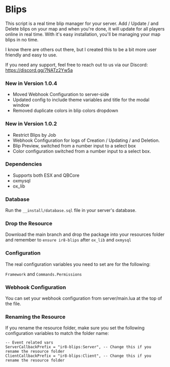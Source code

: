 # Blips

This script is a real time blip manager for your server. Add / Update / and Delete blips on your map and when you're done, it will update for all players online in real time. With it's easy installation, you'll be managing your map blips in no time.

I know there are others out there, but I created this to be a bit more user friendly and easy to use.

If you need any support, feel free to reach out to us via our Discord: https://discord.gg/7NATz2Yw5a

### New in Version 1.0.4

- Moved Webhook Configuration to server-side
- Updated config to include theme variables and title for the modal window
- Removed duplicate colors in blip colors dropdown

### New in Version 1.0.2

- Restrict Blips by Job
- Webhook Configuration for logs of Creation / Updating / and Deletion.
- Blip Preview, switched from a number input to a select box
- Color configuration switched from a number input to a select box.

### Dependencies

- Supports both ESX and QBCore
- oxmysql
- ox_lib

### Database

Run the `__install/database.sql` file in your server's database.

### Drop the Resource

Download the main branch and drop the package into your resources folder and remember to `ensure ir8-blips` after `ox_lib` and `oxmysql`

### Configuration

The real configuration variables you need to set are for the following:

`Framework` and `Commands.Permissions`

### Webhook Configuration

You can set your webhook configuration from server/main.lua at the top of the file.

### Renaming the Resource

If you rename the resource folder, make sure you set the following configuration variables to match the folder name:

```
-- Event related vars
ServerCallbackPrefix = "ir8-blips:Server", -- Change this if you rename the resource folder
ClientCallbackPrefix = "ir8-blips:Client", -- Change this if you rename the resource folder
```